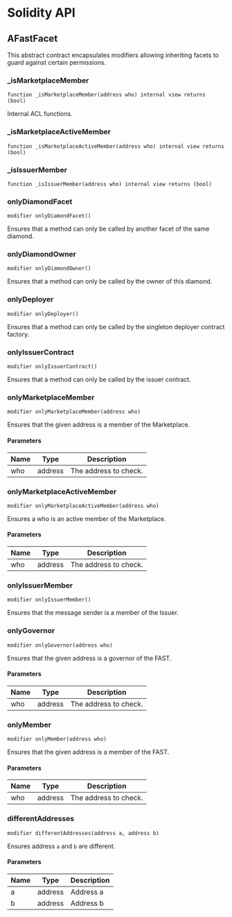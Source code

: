 # Solidity API

## AFastFacet

This abstract contract encapsulates modifiers allowing inheriting facets to guard against
certain permissions.

### _isMarketplaceMember

```solidity
function _isMarketplaceMember(address who) internal view returns (bool)
```

Internal ACL functions.

### _isMarketplaceActiveMember

```solidity
function _isMarketplaceActiveMember(address who) internal view returns (bool)
```

### _isIssuerMember

```solidity
function _isIssuerMember(address who) internal view returns (bool)
```

### onlyDiamondFacet

```solidity
modifier onlyDiamondFacet()
```

Ensures that a method can only be called by another facet of the same diamond.

### onlyDiamondOwner

```solidity
modifier onlyDiamondOwner()
```

Ensures that a method can only be called by the owner of this diamond.

### onlyDeployer

```solidity
modifier onlyDeployer()
```

Ensures that a method can only be called by the singleton deployer contract factory.

### onlyIssuerContract

```solidity
modifier onlyIssuerContract()
```

Ensures that a method can only be called by the issuer contract.

### onlyMarketplaceMember

```solidity
modifier onlyMarketplaceMember(address who)
```

Ensures that the given address is a member of the Marketplace.

#### Parameters

| Name | Type | Description |
| ---- | ---- | ----------- |
| who | address | The address to check. |

### onlyMarketplaceActiveMember

```solidity
modifier onlyMarketplaceActiveMember(address who)
```

Ensures a who is an active member of the Marketplace.

#### Parameters

| Name | Type | Description |
| ---- | ---- | ----------- |
| who | address | The address to check. |

### onlyIssuerMember

```solidity
modifier onlyIssuerMember()
```

Ensures that the message sender is a member of the Issuer.

### onlyGovernor

```solidity
modifier onlyGovernor(address who)
```

Ensures that the given address is a governor of the FAST.

#### Parameters

| Name | Type | Description |
| ---- | ---- | ----------- |
| who | address | The address to check. |

### onlyMember

```solidity
modifier onlyMember(address who)
```

Ensures that the given address is a member of the FAST.

#### Parameters

| Name | Type | Description |
| ---- | ---- | ----------- |
| who | address | The address to check. |

### differentAddresses

```solidity
modifier differentAddresses(address a, address b)
```

Ensures address `a` and `b` are different.

#### Parameters

| Name | Type | Description |
| ---- | ---- | ----------- |
| a | address | Address a |
| b | address | Address b |

